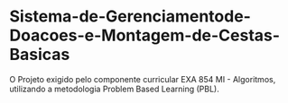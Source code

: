 # Sistema-de-Gerenciamentode-Doacoes-e-Montagem-de-Cestas-Basicas
O Projeto exigido pelo componente curricular EXA 854 MI - Algoritmos, utilizando a metodologia Problem Based Learning (PBL). 
